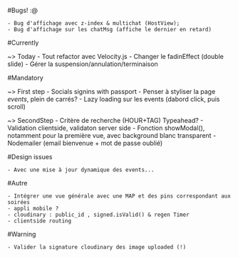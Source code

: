 
#Bugs! :@
	
	- Bug d'affichage avec z-index & multichat (HostView);
	- Bug d'affichage sur les chatMsg (affiche le dernier en retard)

#Currently

 ~> Today
	- Tout refactor avec Velocity.js - Changer le fadinEffect (double slide)
	- Gérer la suspension/annulation/terminaison

#Mandatory 

  ~> First step 
	- Socials signins with passport 
	- Penser à styliser la page *events*, plein de carrés?
	- Lazy loading sur les events (dabord click, puis scroll)

  ~> SecondStep
	- Critère de recherche (HOUR+TAG) Typeahead?
	- Validation clientside, validaton server side
	- Fonction showModal(), notamment pour la première vue, avec background blanc transparent
	- Nodemailer (email bienvenue + mot de passe oublié)  

#Design issues

	- Avec une mise à jour dynamique des events... 

#Autre 

	- Intégrer une vue générale avec une MAP et des pins correspondant aux soirées
	- appli mobile ?
	- cloudinary : public_id , signed.isValid() & regen Timer
	- clientside routing



#Warning
		
	- Valider la signature cloudinary des image uploaded (!)
 